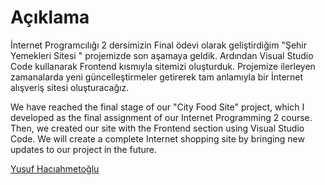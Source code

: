 <h1 tabindex="-1" class="heading-element" dir="auto"><a id="user-content-using" href="#using"></a>Açıklama</h1>

<p dir="auto">
İnternet Programcılığı 2 dersimizin Final ödevi olarak geliştirdiğim "Şehir Yemekleri Sitesi " projemizde son aşamaya geldik. Ardından Visual Studio Code kullanarak Frontend kısmıyla sitemizi oluşturduk. Projemize ilerleyen zamanalarda yeni güncelleştirmeler getirerek tam anlamıyla bir İnternet alışveriş sitesi oluşturacağız.
</p>
<p dir="auto">
We have reached the final stage of our "City Food Site" project, which I developed as the final assignment of our Internet Programming 2 course. Then, we created our site with the Frontend section using Visual Studio Code. We will create a complete Internet shopping site by bringing new updates to our project in the future.
</p>

<a href="https://www.linkedin.com/in/yusuf-hac%C4%B1ahmeto%C4%9Flu-a2b3ba247/" rel="nofollow">Yusuf Hacıahmetoğlu</a>
